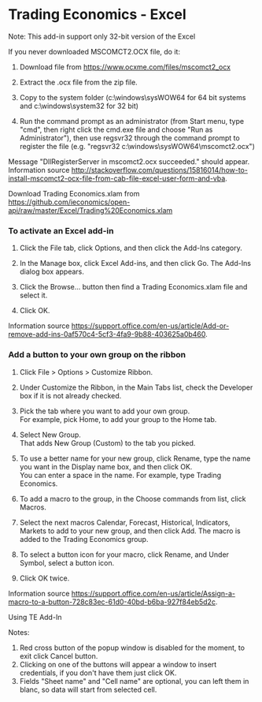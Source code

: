# Trading Economics - Excel

Note: This add-in support only  32-bit version of the Excel  

If you never downloaded MSCOMCT2.OCX file, do it: 

1. Download file from  https://www.ocxme.com/files/mscomct2_ocx

2. Extract the .ocx file from the zip file.

3. Copy to the system folder (c:\windows\sysWOW64 for 64 bit systems and c:\windows\system32 for 32 bit)

4. Run the command prompt as an administrator (from Start menu, type "cmd", then right click the cmd.exe file and choose "Run as Administrator"),
then use regsvr32 through the command prompt to register the file (e.g. "regsvr32 c:\windows\sysWOW64\mscomct2.ocx") 

Message "DllRegisterServer in mscomct2.ocx succeeded." should appear.  
Information source http://stackoverflow.com/questions/15816014/how-to-install-mscomct2-ocx-file-from-cab-file-excel-user-form-and-vba.

Download Trading Economics.xlam from https://github.com/ieconomics/open-api/raw/master/Excel/Trading%20Economics.xlam

### To activate an Excel add-in    

1. Click the File tab, click Options, and then click the Add-Ins category.

2. In the Manage box, click Excel Add-ins, and then click Go. The Add-Ins dialog box appears.

3. Click the Browse... button then find a Trading Economics.xlam file  and select it.              

4. Click OK.  

Information source https://support.office.com/en-us/article/Add-or-remove-add-ins-0af570c4-5cf3-4fa9-9b88-403625a0b460.

### Add a button to your own group on the ribbon

1. Click File > Options > Customize Ribbon.

2. Under Customize the Ribbon, in the Main Tabs list, check the Developer box if it is not already checked.

3. Pick the tab where you want to add your own group.  
For example, pick Home, to add your group to the Home tab.

4. Select New Group.  
That adds New Group (Custom) to the tab you picked.

5. To use a better name for your new group, click Rename, type the name you want in the Display name box, and then click OK.  
You can enter a space in the name. For example, type Trading Economics.

6. To add a macro to the group, in the Choose commands from list, click Macros.

7. Select the next macros Calendar, Forecast, Historical, Indicators, Markets to add to your new group, and then click Add. The macro is added to the Trading Economics group.

8. To select a button icon for your macro, click Rename, and Under Symbol, select a button icon.

9. Click OK twice.

Information source https://support.office.com/en-us/article/Assign-a-macro-to-a-button-728c83ec-61d0-40bd-b6ba-927f84eb5d2c. 

Using TE Add-In

Notes:
1. Red cross button of the popup window is disabled for the moment, to exit click Cancel button.
2. Clicking on one of the buttons will appear a window to insert credentials, if you don't have them just click OK.
3. Fields "Sheet name" and "Cell name" are optional, you can left them in blanc, so data will start from selected cell.

